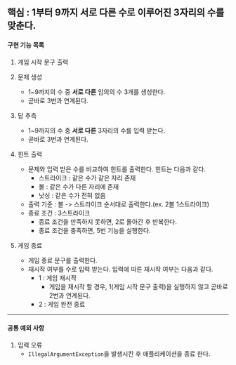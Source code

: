 ## 핵심 : 1부터 9까지 서로 다른 수로 이루어진 3자리의 수를 맞춘다.

#### 구현 기능 목록

1. 게임 시작 문구 출력

2. 문제 생성
    - 1~9까지의 수 중 **서로 다른** 임의의 수 3개를 생성한다.
    - 곧바로 3번과 연계된다.

3. 답 추측
    - 1~9까지의 수 중 **서로 다른** 3자리의 수를 입력 받는다.
    - 곧바로 3번과 연계된다.

4. 힌트 출력
    - 문제와 입력 받은 수를 비교하여 힌트를 출력한다. 힌트는 다음과 같다.
        - 스트라이크 : 같은 수가 같은 자리 존재
        - 볼 : 같은 수가 다른 자리에 존재
        - 낫싱 : 같은 수가 전혀 없음
    - 출력 기준 :  볼 -> 스트라이크 순서대로 출력한다.(ex. 2볼 1스트라이크)
    - 종료 조건 : 3스트라이크
        - 종료 조건을 만족하지 못하면, 2로 돌아간 후 반복한다.
        - 종료 조건을 충족하면, 5번 기능을 실행한다.

5. 게임 종료
    - 게임 종료 문구를 출력한다.
    - 재시작 여부를 수로 입력 받는다. 입력에 따른 재시작 여부는 다음과 같다.
        - 1 : 게임 재시작
            - 게임을 재시작 할 경우, 1(게임 시작 문구 출력)을 실행하지 않고 곧바로 2번과 연계된다.
        - 2 : 게임 완전 종료


----

#### 공통 예외 사항

1. 입력 오류
    - `IllegalArgumentException`을 발생시킨 후 애플리케이션을 종료 한다.






   